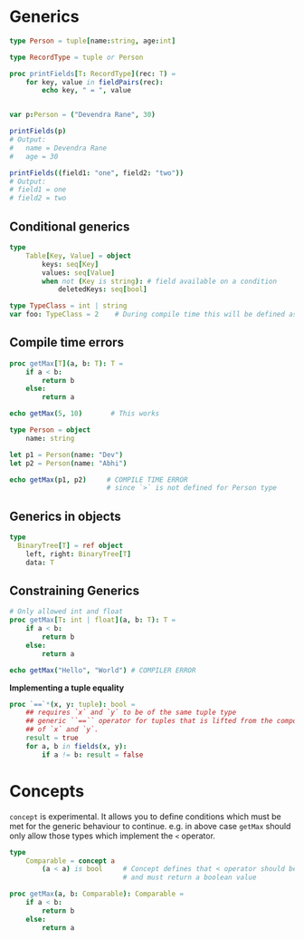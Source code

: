 # Generics

```nim
type Person = tuple[name:string, age:int]

type RecordType = tuple or Person

proc printFields[T: RecordType](rec: T) =
    for key, value in fieldPairs(rec):
        echo key, " = ", value


var p:Person = ("Devendra Rane", 30)

printFields(p)
# Output:
#   name = Devendra Rane
#   age = 30

printFields((field1: "one", field2: "two"))
# Output:
# field1 = one
# field2 = two
```

## Conditional generics

```nim
type
    Table[Key, Value] = object
        keys: seq[Key]
        values: seq[Value]
        when not (Key is string): # field available on a condition
            deletedKeys: seq[bool]
```

```nim
type TypeClass = int | string
var foo: TypeClass = 2    # During compile time this will be defined as int
```

## Compile time errors
```nim
proc getMax[T](a, b: T): T =
    if a < b:
        return b
    else:
        return a

echo getMax(5, 10)       # This works

type Person = object
    name: string

let p1 = Person(name: "Dev")
let p2 = Person(name: "Abhi")

echo getMax(p1, p2)     # COMPILE TIME ERROR
                        # since `>` is not defined for Person type
```

## Generics in objects

```nim
type
  BinaryTree[T] = ref object
    left, right: BinaryTree[T]
    data: T
```

## Constraining Generics

```nim
# Only allowed int and float
proc getMax[T: int | float](a, b: T): T =
    if a < b:
        return b
    else:
        return a

echo getMax("Hello", "World") # COMPILER ERROR
```

**Implementing a tuple equality**

```nim
proc `==`*(x, y: tuple): bool =
    ## requires `x` and `y` to be of the same tuple type
    ## generic ``==`` operator for tuples that is lifted from the components
    ## of `x` and `y`.
    result = true
    for a, b in fields(x, y):
        if a != b: result = false
```

# Concepts

`concept` is experimental. It allows you to define conditions which must be met for the generic behaviour to continue.
e.g. in above case `getMax` should only allow those types which implement the `<` operator.

```nim
type
    Comparable = concept a
        (a < a) is bool     # Concept defines that < operator should be implemented
                            # and must return a boolean value

proc getMax(a, b: Comparable): Comparable =
    if a < b:
        return b
    else:
        return a
```


